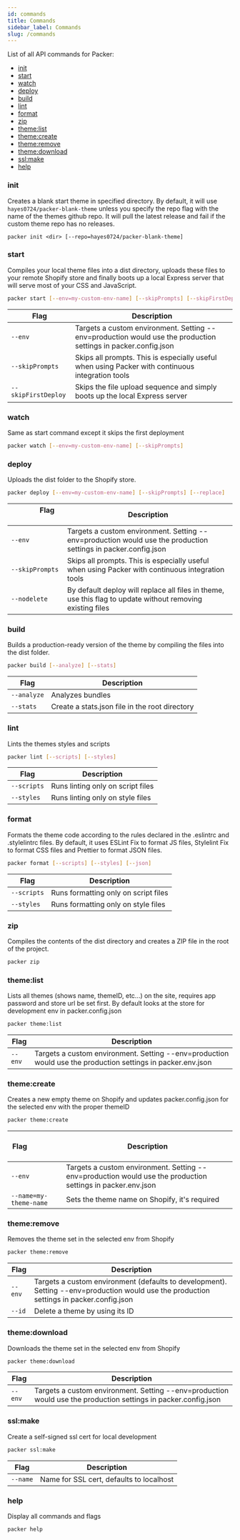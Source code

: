 ```yaml
---
id: commands
title: Commands
sidebar_label: Commands
slug: /commands
---
```


List of all API commands for Packer:
- [init](#init)
- [start](#start)
- [watch](#watch)
- [deploy](#deploy)
- [build](#build)
- [lint](#lint)
- [format](#format)
- [zip](#zip)
- [theme:list](#theme:list)
- [theme:create](#theme:create)
- [theme:remove](#theme:remove)
- [theme:download](#theme:download)
- [ssl:make](#ssl:make)
- [help](#help)

### init
Creates a blank start theme in specified directory. By default, it will use `hayes0724/packer-blank-theme`
unless you specify the repo flag with the name of the themes github repo. It will pull the latest release and fail
if the custom theme repo has no releases.
```
packer init <dir> [--repo=hayes0724/packer-blank-theme]
```
### start
Compiles your local theme files into a dist directory, uploads these files to your remote Shopify store and finally
boots up a local Express server that will serve most of your CSS and JavaScript.
```bash
packer start [--env=my-custom-env-name] [--skipPrompts] [--skipFirstDeploy]
```

| Flag | Description |
| --- | --- |
| `--env` | Targets a custom environment. Setting --env=production would use the production settings in packer.config.json |
| `--skipPrompts` | Skips all prompts. This is especially useful when using Packer with continuous integration tools |
| `--skipFirstDeploy` | Skips the file upload sequence and simply boots up the local Express server |

### watch
Same as start command except it skips the first deployment
```bash
packer watch [--env=my-custom-env-name] [--skipPrompts]
```
### deploy
Uploads the dist folder to the Shopify store.
```bash
packer deploy [--env=my-custom-env-name] [--skipPrompts] [--replace]
```
| &nbsp; &nbsp; &nbsp; &nbsp; &nbsp; &nbsp; &nbsp; Flag &nbsp; &nbsp; &nbsp; &nbsp; &nbsp; &nbsp; &nbsp; | Description |
| --- | --- |
| ``--env`` | Targets a custom environment. Setting --env=production would use the production settings in packer.config.json |
| ``--skipPrompts`` | Skips all prompts. This is especially useful when using Packer with continuous integration tools |
| ``--nodelete`` | By default deploy will replace all files in theme, use this flag to update without removing existing files |
### build
Builds a production-ready version of the theme by compiling the files into the dist folder.
```bash
packer build [--analyze] [--stats]
```
| Flag | Description |
| --- | --- |
| ``--analyze`` | Analyzes bundles |
| ``--stats`` | Create a stats.json file in the root directory |

### lint
Lints the themes styles and scripts
```bash
packer lint [--scripts] [--styles]
```
| Flag | Description |
| --- | --- |
| ``--scripts`` | Runs linting only on script files |
| ``--styles`` | Runs linting only on style files |

### format
Formats the theme code according to the rules declared in the .eslintrc and .stylelintrc files. By default, it uses
ESLint Fix to format JS files, Stylelint Fix to format CSS files and Prettier to format JSON files.
```bash
packer format [--scripts] [--styles] [--json]
```
| Flag | Description |
| --- | --- |
| ``--scripts`` | Runs formatting only on script files |
| ``--styles`` | Runs formatting only on style files |

### zip
Compiles the contents of the dist directory and creates a ZIP file in the root of the project.
```bash
packer zip
```
### theme:list
Lists all themes (shows name, themeID, etc...) on the site, requires app password and store url be set first. By default looks at the store for development env in packer.config.json
```bash
packer theme:list
```
| Flag | Description |
| --- | --- |
| ``--env`` | Targets a custom environment. Setting --env=production would use the production settings in packer.env.json |
### theme:create
Creates a new empty theme on Shopify and updates packer.config.json for the selected env with the proper themeID
```bash
packer theme:create
```
| &nbsp; &nbsp; &nbsp; &nbsp; &nbsp; &nbsp; &nbsp; &nbsp; &nbsp; Flag &nbsp; &nbsp; &nbsp; &nbsp; &nbsp; &nbsp; &nbsp; &nbsp; &nbsp; | Description |
| --- | --- |
| ``--env`` | Targets a custom environment. Setting --env=production would use the production settings in packer.env.json |
| ``--name=my-theme-name `` | Sets the theme name on Shopify, it's required |
### theme:remove
Removes the theme set in the selected env from Shopify
```bash
packer theme:remove
```
| Flag | Description |
| --- | --- |
| ``--env`` | Targets a custom environment (defaults to development). Setting --env=production would use the production settings in packer.config.json |
| ``--id`` | Delete a theme by using its ID  |

### theme:download
Downloads the theme set in the selected env from Shopify
```bash
packer theme:download
```
| Flag | Description |
| --- | --- |
| ``--env`` | Targets a custom environment. Setting --env=production would use the production settings in packer.config.json |

### ssl:make
Create a self-signed ssl cert for local development
```bash
packer ssl:make
```
| Flag | Description |
| --- | --- |
| ``--name`` | Name for SSL cert, defaults to localhost |


### help
Display all commands and flags
```bash
packer help
```